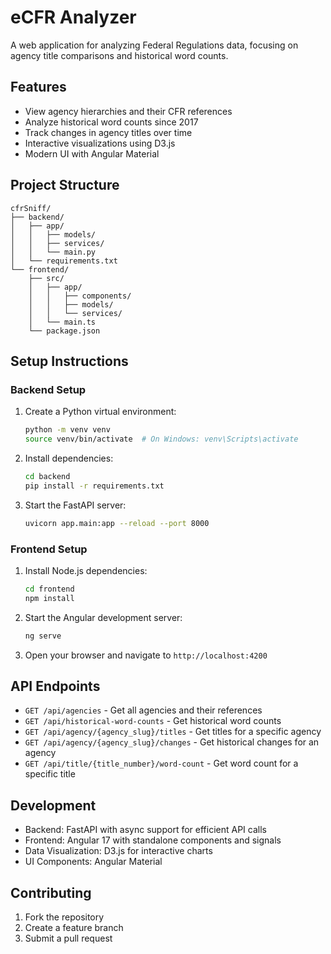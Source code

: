 # eCFR Analyzer

A web application for analyzing Federal Regulations data, focusing on agency title comparisons and historical word counts.

## Features

- View agency hierarchies and their CFR references
- Analyze historical word counts since 2017
- Track changes in agency titles over time
- Interactive visualizations using D3.js
- Modern UI with Angular Material

## Project Structure

```
cfrSniff/
├── backend/
│   ├── app/
│   │   ├── models/
│   │   ├── services/
│   │   └── main.py
│   └── requirements.txt
└── frontend/
    ├── src/
    │   ├── app/
    │   │   ├── components/
    │   │   ├── models/
    │   │   └── services/
    │   └── main.ts
    └── package.json
```

## Setup Instructions

### Backend Setup

1. Create a Python virtual environment:
   ```bash
   python -m venv venv
   source venv/bin/activate  # On Windows: venv\Scripts\activate
   ```

2. Install dependencies:
   ```bash
   cd backend
   pip install -r requirements.txt
   ```

3. Start the FastAPI server:
   ```bash
   uvicorn app.main:app --reload --port 8000
   ```

### Frontend Setup

1. Install Node.js dependencies:
   ```bash
   cd frontend
   npm install
   ```

2. Start the Angular development server:
   ```bash
   ng serve
   ```

3. Open your browser and navigate to `http://localhost:4200`

## API Endpoints

- `GET /api/agencies` - Get all agencies and their references
- `GET /api/historical-word-counts` - Get historical word counts
- `GET /api/agency/{agency_slug}/titles` - Get titles for a specific agency
- `GET /api/agency/{agency_slug}/changes` - Get historical changes for an agency
- `GET /api/title/{title_number}/word-count` - Get word count for a specific title

## Development

- Backend: FastAPI with async support for efficient API calls
- Frontend: Angular 17 with standalone components and signals
- Data Visualization: D3.js for interactive charts
- UI Components: Angular Material

## Contributing

1. Fork the repository
2. Create a feature branch
3. Submit a pull request